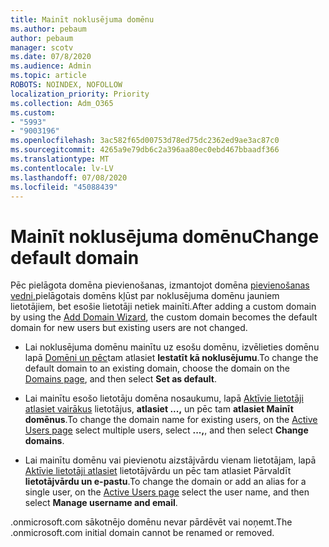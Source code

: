```yaml
---
title: Mainīt noklusējuma domēnu
ms.author: pebaum
author: pebaum
manager: scotv
ms.date: 07/8/2020
ms.audience: Admin
ms.topic: article
ROBOTS: NOINDEX, NOFOLLOW
localization_priority: Priority
ms.collection: Adm_O365
ms.custom:
- "5993"
- "9003196"
ms.openlocfilehash: 3ac582f65d00753d78ed75dc2362ed9ae3ac87c0
ms.sourcegitcommit: 4265a9e79db6c2a396aa80ec0ebd467bbaadf366
ms.translationtype: MT
ms.contentlocale: lv-LV
ms.lasthandoff: 07/08/2020
ms.locfileid: "45088439"
---
```

# <a name="change-default-domain"></a><span data-ttu-id="c7fdd-102">Mainīt noklusējuma domēnu</span><span class="sxs-lookup"><span data-stu-id="c7fdd-102">Change default domain</span></span>

<span data-ttu-id="c7fdd-103">Pēc pielāgota domēna pievienošanas, izmantojot domēna [pievienošanas vedni,](https://portal.office.com/adminportal/home#/Domains/Wizard)pielāgotais domēns kļūst par noklusējuma domēnu jauniem lietotājiem, bet esošie lietotāji netiek mainīti.</span><span class="sxs-lookup"><span data-stu-id="c7fdd-103">After adding a custom domain by using the [Add Domain Wizard](https://portal.office.com/adminportal/home#/Domains/Wizard), the custom domain becomes the default domain for new users but existing users are not changed.</span></span>

- <span data-ttu-id="c7fdd-104">Lai noklusējuma domēnu mainītu uz esošu domēnu, izvēlieties domēnu lapā [Domēni un pēc](https://admin.microsoft.com/Adminportal/Home#/Domains)tam atlasiet **Iestatīt kā noklusējumu**.</span><span class="sxs-lookup"><span data-stu-id="c7fdd-104">To change the default domain to an existing domain, choose the domain on the [Domains page](https://admin.microsoft.com/Adminportal/Home#/Domains), and then select **Set as default**.</span></span>

- <span data-ttu-id="c7fdd-105">Lai mainītu esošo lietotāju domēna nosaukumu, lapā [Aktīvie lietotāji atlasiet vairākus](https://admin.microsoft.com/Adminportal/Home#/users) lietotājus, **atlasiet ...,** un pēc tam **atlasiet Mainīt domēnus**.</span><span class="sxs-lookup"><span data-stu-id="c7fdd-105">To change the domain name for existing users, on the  [Active Users page](https://admin.microsoft.com/Adminportal/Home#/users) select multiple users, select  **...,**, and then select  **Change domains**.</span></span>

- <span data-ttu-id="c7fdd-106">Lai mainītu domēnu vai pievienotu aizstājvārdu vienam lietotājam, lapā [Aktīvie lietotāji atlasiet](https://admin.microsoft.com/Adminportal/Home#/users) lietotājvārdu un pēc tam atlasiet Pārvaldīt **lietotājvārdu un e-pastu**.</span><span class="sxs-lookup"><span data-stu-id="c7fdd-106">To change the domain or add an alias for a single user, on the [Active Users page](https://admin.microsoft.com/Adminportal/Home#/users) select the user name, and then select  **Manage username and email**.</span></span>

<span data-ttu-id="c7fdd-107">.onmicrosoft.com sākotnējo domēnu nevar pārdēvēt vai noņemt.</span><span class="sxs-lookup"><span data-stu-id="c7fdd-107">The .onmicrosoft.com initial domain cannot be renamed or removed.</span></span>